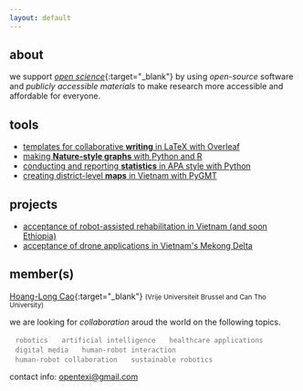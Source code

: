 ```yaml
---
layout: default
---
```


## about

we support [*open science*](https://en.wikipedia.org/wiki/Open_science){:target="_blank"} by using *open-source* software and *publicly accessible materials* to make research more accessible and affordable for everyone.


## tools

- [templates for collaborative <b>writing</b> in <latex>LaTeX</latex> with <overleaf>Overleaf</overleaf>](tools/20240619-collaborative-writing)
- [making <b>Nature-style graphs</b> with <python>Python</python> and <r-project>R</r-project>]()
- [conducting and reporting <b>statistics</b> in APA style with <python>Python</python>]() 
- [creating district-level <b>maps</b> in Vietnam with <python>PyGMT</python>]()

## projects

- [acceptance of robot-assisted rehabilitation in Vietnam (and soon Ethiopia)]()
- [acceptance of drone applications in Vietnam's Mekong Delta]()

## member<grey>(s)</grey>

[Hoang-Long Cao](https://hoanglongcao.github.io){:target="_blank"} <small>(Vrije Universiteit Brussel and Can Tho University)</small>

we are looking for *collaboration* aroud the world on the following topics.

<style>
    #word-cloud {
    }
    .word {
        display: inline-block;
        margin: 0 10px; /* Only horizontal margin */
        color: black;
        transition: color 1.5s;
        color: #727272;
        font-size: 85%;
    }
    .hightlight-text {
        color: #267cb9;
    }
</style>

<div id="word-cloud">
    <code class="word">robotics</code>
    <code class="word">artificial intelligence</code>
    <code class="word">healthcare applications</code>
    <code class="word">digital media</code>
    <code class="word">human-robot interaction</code>
    <code class="word">human-robot collaboration</code>
    <code class="word">sustainable robotics</code>
</div>

<script>
    const words = document.querySelectorAll('.word');

    function highlightRandomWord() {
        // Remove hightlight-text from all words
        words.forEach(word => word.classList.remove('hightlight-text'));
        
        // Get a random word
        const randomWord = words[Math.floor(Math.random() * words.length)];
        
        // Highlight the random word
        randomWord.classList.add('hightlight-text');
    }

    // Highlight a random word every second
    setInterval(highlightRandomWord, 1500);
</script>
<p></p>

contact info: <blue>opentexi@gmail.com</blue>

